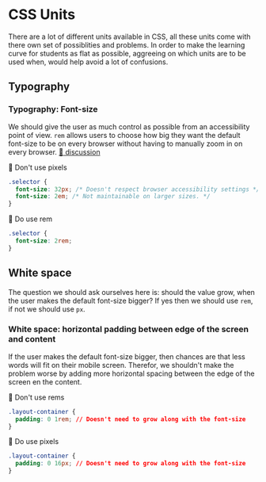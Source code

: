 # CSS Units
There are a lot of different units available in CSS, all these units come with there own set of possiblities and problems. In order to make the learning curve for students as flat as possible, aggreeing on which units are to be used when, would help avoid a lot of confusions.

## Typography
### Typography: Font-size 
We should give the user as much control as possible from an accessibility point of view. `rem` allows users to choose how big they want the default font-size to be on every browser without having to manually zoom in on every browser. 
[:speech_balloon: discussion](https://github.com/gdmgent/Teaching-consensus/issues/1)

:red_circle: Don't use pixels
```css
.selector {
  font-size: 32px; /* Doesn't respect browser accessibility settings */
  font-size: 2em; /* Not maintainable on larger sizes. */
}
```

:green_heart: Do use rem
```css
.selector {
  font-size: 2rem;
}
```

## White space
The question we should ask ourselves here is: should the value grow, when the user makes the default font-size bigger?
If yes then we should use `rem`, if not we should use `px`.
### White space: horizontal padding between edge of the screen and content
If the user makes the default font-size bigger, then chances are that less words will fit on their mobile screen. Therefor, we shouldn't make the problem worse by adding more horizontal spacing between the edge of the screen en the content.

:red_circle: Don't use rems
```css
.layout-container {
  padding: 0 1rem; // Doesn't need to grow along with the font-size
}
```

:green_heart: Do use pixels
```css
.layout-container {
  padding: 0 16px; // Doesn't need to grow along with the font-size
}
```
